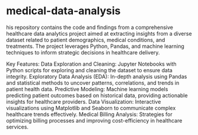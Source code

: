 # medical-data-analysis

his repository contains the code and findings from a comprehensive healthcare data analytics project aimed at extracting insights from a diverse dataset related to patient demographics, medical conditions, and treatments. The project leverages Python, Pandas, and machine learning techniques to inform strategic decisions in healthcare delivery.

Key Features:
Data Exploration and Cleaning: Jupyter Notebooks with Python scripts for exploring and cleaning the dataset to ensure data integrity.
Exploratory Data Analysis (EDA): In-depth analysis using Pandas and statistical methods to uncover patterns, correlations, and trends in patient health data.
Predictive Modeling: Machine learning models predicting patient outcomes based on historical data, providing actionable insights for healthcare providers.
Data Visualization: Interactive visualizations using Matplotlib and Seaborn to communicate complex healthcare trends effectively.
Medical Billing Analysis: Strategies for optimizing billing processes and improving cost-efficiency in healthcare services.
